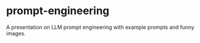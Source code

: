 # prompt-engineering
A presentation on LLM prompt engineering with example prompts and funny images.
